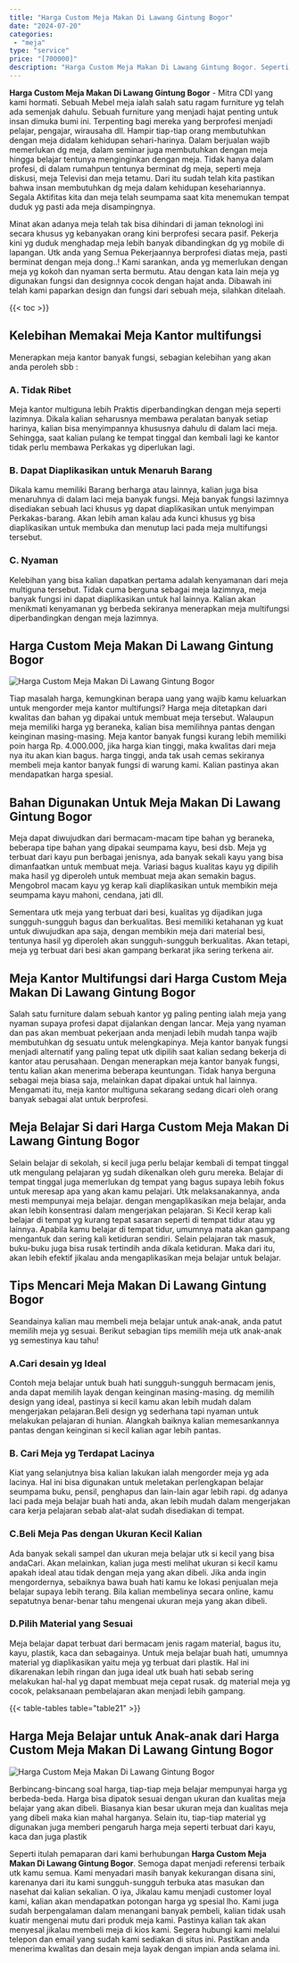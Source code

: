 ```yaml
---
title: "Harga Custom Meja Makan Di Lawang Gintung Bogor"
date: "2024-07-20"
categories:
 - "meja"
type: "service"
price: "[700000]"
description: "Harga Custom Meja Makan Di Lawang Gintung Bogor. Seperti itulah pemaparan dari kami berhubungan **Harga Custom Meja Makan Di Lawang Gintung Bogor**. Semoga d..."
---
```


**Harga Custom Meja Makan Di Lawang Gintung Bogor** - Mitra CDI yang kami hormati. Sebuah Mebel meja ialah salah satu ragam furniture yg telah ada semenjak dahulu. Sebuah furniture yang menjadi hajat penting untuk insan dimuka bumi ini. Terpenting bagi mereka yang berprofesi menjadi pelajar, pengajar, wirausaha dll. Hampir tiap-tiap orang membutuhkan dengan meja didalam kehidupan sehari-harinya. Dalam berjualan wajib memerlukan dg meja, dalam seminar juga membutuhkan dengan meja hingga belajar tentunya menginginkan dengan meja. Tidak hanya dalam profesi, di dalam rumahpun tentunya berminat dg meja, seperti meja diskusi, meja Televisi dan meja tetamu. Dari itu sudah telah kita pastikan bahwa insan membutuhkan dg meja dalam kehidupan kesehariannya. Segala Aktifitas kita dan meja telah seumpama saat kita menemukan tempat duduk yg pasti ada meja disampingnya.

Minat akan adanya meja telah tak bisa dihindari di jaman teknologi ini secara khusus yg kebanyakan orang kini berprofesi secara pasif. Pekerja kini yg duduk menghadap meja lebih banyak dibandingkan dg yg mobile di lapangan. Utk anda yang Semua Pekerjaannya berprofesi diatas meja, pasti berminat dengan meja dong..! Kami sarankan, anda yg memerlukan dengan meja yg kokoh dan nyaman serta bermutu. Atau dengan kata lain meja yg digunakan fungsi dan designnya cocok dengan hajat anda. Dibawah ini telah kami paparkan design dan fungsi dari sebuah meja, silahkan ditelaah.

{{< toc >}}

## Kelebihan Memakai Meja Kantor multifungsi

Menerapkan meja kantor banyak fungsi, sebagian kelebihan yang akan anda peroleh sbb :

### A. Tidak Ribet

Meja kantor multiguna lebih Praktis diperbandingkan dengan meja seperti lazimnya. Dikala kalian seharusnya membawa peralatan banyak setiap harinya, kalian bisa menyimpannya khususnya dahulu di dalam laci meja. Sehingga, saat kalian pulang ke tempat tinggal dan kembali lagi ke kantor tidak perlu membawa Perkakas yg diperlukan lagi.

### B. Dapat Diaplikasikan untuk Menaruh Barang

Dikala kamu memiliki Barang berharga atau lainnya, kalian juga bisa menaruhnya di dalam laci meja banyak fungsi. Meja banyak fungsi lazimnya disediakan sebuah laci khusus yg dapat diaplikasikan untuk menyimpan Perkakas-barang. Akan lebih aman kalau ada kunci khusus yg bisa diaplikasikan untuk membuka dan menutup laci pada meja multifungsi tersebut.

### C. Nyaman

Kelebihan yang bisa kalian dapatkan pertama adalah kenyamanan dari meja multiguna tersebut. Tidak cuma berguna sebagai meja lazimnya, meja banyak fungsi ini dapat diaplikasikan untuk hal lainnya. Kalian akan menikmati kenyamanan yg berbeda sekiranya menerapkan meja multifungsi diperbandingkan dengan meja lazimnya.

## Harga Custom Meja Makan Di Lawang Gintung Bogor

![Harga Custom Meja Makan Di Lawang Gintung Bogor](/images/meja/meja-dewasa-009.jpg)

Tiap masalah harga, kemungkinan berapa uang yang wajib kamu keluarkan untuk mengorder meja kantor multifungsi? Harga meja ditetapkan dari kwalitas dan bahan yg dipakai untuk membuat meja tersebut. Walaupun meja memiliki harga yg beraneka, kalian bisa memilihnya pantas dengan keinginan masing-masing. Meja kantor banyak fungsi kurang lebih memiliki poin harga Rp. 4.000.000, jika harga kian tinggi, maka kwalitas dari meja nya itu akan kian bagus. harga tinggi, anda tak usah cemas sekiranya membeli meja kantor banyak fungsi di warung kami. Kalian pastinya akan mendapatkan harga spesial.

## Bahan Digunakan Untuk Meja Makan Di Lawang Gintung Bogor

Meja dapat diwujudkan dari bermacam-macam tipe bahan yg beraneka, beberapa tipe bahan yang dipakai seumpama kayu, besi dsb. Meja yg terbuat dari kayu pun berbagai jenisnya, ada banyak sekali kayu yang bisa dimanfaatkan untuk membuat meja. Variasi bagus kualitas kayu yg dipilih maka hasil yg diperoleh untuk membuat meja akan semakin bagus. Mengobrol macam kayu yg kerap kali diaplikasikan untuk membikin meja seumpama kayu mahoni, cendana, jati dll.

Sementara utk meja yang terbuat dari besi, kualitas yg dijadikan juga sungguh-sungguh bagus dan berkualitas. Besi memiliki ketahanan yg kuat untuk diwujudkan apa saja, dengan membikin meja dari material besi, tentunya hasil yg diperoleh akan sungguh-sungguh berkualitas. Akan tetapi, meja yg terbuat dari besi akan gampang berkarat jika sering terkena air.

## Meja Kantor Multifungsi dari Harga Custom Meja Makan Di Lawang Gintung Bogor

Salah satu furniture dalam sebuah kantor yg paling penting ialah meja yang nyaman supaya profesi dapat dijalankan dengan lancar. Meja yang nyaman dan pas akan membuat pekerjaan anda menjadi lebih mudah tanpa wajib membutuhkan dg sesuatu untuk melengkapinya. Meja kantor banyak fungsi menjadi alternatif yang paling tepat utk dipilih saat kalian sedang bekerja di kantor atau perusahaan. Dengan menerapkan meja kantor banyak fungsi, tentu kalian akan menerima beberapa keuntungan. Tidak hanya berguna sebagai meja biasa saja, melainkan dapat dipakai untuk hal lainnya. Mengamati itu, meja kantor multiguna sekarang sedang dicari oleh orang banyak sebagai alat untuk berprofesi.

## Meja Belajar Si dari Harga Custom Meja Makan Di Lawang Gintung Bogor

Selain belajar di sekolah, si kecil juga perlu belajar kembali di tempat tinggal utk mengulang pelajaran yg sudah dikenalkan oleh guru mereka. Belajar di tempat tinggal juga memerlukan dg tempat yang bagus supaya lebih fokus untuk meresap apa yang akan kamu pelajari. Utk melaksanakannya, anda mesti mempunyai meja belajar. dengan mengaplikasikan meja belajar, anda akan lebih konsentrasi dalam mengerjakan pelajaran. Si Kecil kerap kali belajar di tempat yg kurang tepat sasaran seperti di tempat tidur atau yg lainnya. Apabila kamu belajar di tempat tidur, umumnya mata akan gampang mengantuk dan sering kali ketiduran sendiri. Selain pelajaran tak masuk, buku-buku juga bisa rusak tertindih anda dikala ketiduran. Maka dari itu, akan lebih efektif jikalau anda mengaplikasikan meja belajar untuk belajar.

## Tips Mencari Meja Makan Di Lawang Gintung Bogor

Seandainya kalian mau membeli meja belajar untuk anak-anak, anda patut memilih meja yg sesuai. Berikut sebagian tips memilih meja utk anak-anak yg semestinya kau tahu!

### A.Cari desain yg Ideal

Contoh meja belajar untuk buah hati sungguh-sungguh bermacam jenis, anda dapat memilih layak dengan keinginan masing-masing. dg memilih design yang ideal, pastinya si kecil kamu akan lebih mudah dalam mengerjakan pelajaran.Beli design yg sederhana tapi nyaman untuk melakukan pelajaran di hunian. Alangkah baiknya kalian memesankannya pantas dengan keinginan si kecil kalian agar lebih pantas.

### B. Cari Meja yg Terdapat Lacinya

Kiat yang selanjutnya bisa kalian lakukan ialah mengorder meja yg ada lacinya. Hal ini bisa digunakan untuk meletakan perlengkapan belajar seumpama buku, pensil, penghapus dan lain-lain agar lebih rapi. dg adanya laci pada meja belajar buah hati anda, akan lebih mudah dalam mengerjakan cara kerja pelajaran sebab alat-alat sudah disediakan di tempat.

### C.Beli Meja Pas dengan Ukuran Kecil Kalian

Ada banyak sekali sampel dan ukuran meja belajar utk si kecil yang bisa andaCari. Akan melainkan, kalian juga mesti melihat ukuran si kecil kamu apakah ideal atau tidak dengan meja yang akan dibeli. Jika anda ingin mengordernya, sebaiknya bawa buah hati kamu ke lokasi penjualan meja belajar supaya lebih terang. Bila kalian membelinya secara online, kamu sepatutnya benar-benar tahu mengenai ukuran meja yang akan dibeli.

### D.Pilih Material yang Sesuai

Meja belajar dapat terbuat dari bermacam jenis ragam material, bagus itu, kayu, plastik, kaca dan sebagainya. Untuk meja belajar buah hati, umumnya material yg diaplikasikan yaitu meja yg terbuat dari plastik. Hal ini dikarenakan lebih ringan dan juga ideal utk buah hati sebab sering melakukan hal-hal yg dapat membuat meja cepat rusak. dg material meja yg cocok, pelaksanaan pembelajaran akan menjadi lebih gampang.

{{< table-tables table="table21" >}}

## Harga Meja Belajar untuk Anak-anak dari Harga Custom Meja Makan Di Lawang Gintung Bogor

![Harga Custom Meja Makan Di Lawang Gintung Bogor](/images/meja/meja-anak-008.jpg)

Berbincang-bincang soal harga, tiap-tiap meja belajar mempunyai harga yg berbeda-beda. Harga bisa dipatok sesuai dengan ukuran dan kualitas meja belajar yang akan dibeli. Biasanya kian besar ukuran meja dan kualitas meja yang dibeli maka kian mahal harganya. Selain itu, tiap-tiap material yg digunakan juga memberi pengaruh harga meja seperti terbuat dari kayu, kaca dan juga plastik

Seperti itulah pemaparan dari kami berhubungan **Harga Custom Meja Makan Di Lawang Gintung Bogor**. Semoga dapat menjadi referensi terbaik utk kamu semua. Kami menyadari masih banyak kekurangan disana sini, karenanya dari itu kami sungguh-sungguh terbuka atas masukan dan nasehat dai kalian sekalian. O iya, Jikalau kamu menjadi customer loyal kami, kalian akan mendapatkan potongan harga yg spesial lho. Kami juga sudah berpengalaman dalam menangani banyak pembeli, kalian tidak usah kuatir mengenai mutu dari produk meja kami. Pastinya kalian tak akan menyesal jikalau membeli meja di kios kami. Segera hubungi kami melalui telepon dan email yang sudah kami sediakan di situs ini. Pastikan anda menerima kwalitas dan desain meja layak dengan impian anda selama ini.
